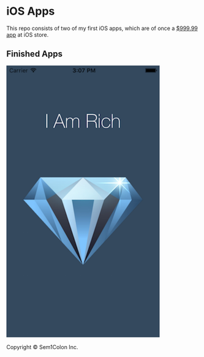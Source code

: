 # iOS Apps
This repo consists of two of my first iOS apps, which are of once a <a href="https://en.wikipedia.org/wiki/I_Am_Rich">$999.99 app</a> at iOS store. 
## Finished Apps
<img src="https://raw.githubusercontent.com/sem1colon/Images/master/I%20Am%20Rich.png" width="400">

Copyright © Sem1Colon Inc.
